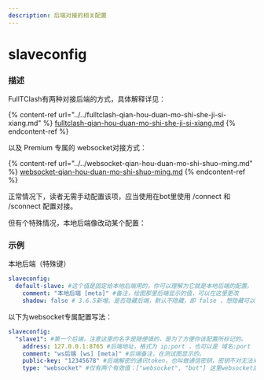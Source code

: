```yaml
---
description: 后端对接的相关配置
---
```


# slaveconfig

### 描述

FullTClash有两种对接后端的方式，具体解释详见：

{% content-ref url="../../fulltclash-qian-hou-duan-mo-shi-she-ji-si-xiang.md" %}
[fulltclash-qian-hou-duan-mo-shi-she-ji-si-xiang.md](../../fulltclash-qian-hou-duan-mo-shi-she-ji-si-xiang.md)
{% endcontent-ref %}

以及 Premium 专属的 websocket对接方式：

{% content-ref url="../../websocket-qian-hou-duan-mo-shi-shuo-ming.md" %}
[websocket-qian-hou-duan-mo-shi-shuo-ming.md](../../websocket-qian-hou-duan-mo-shi-shuo-ming.md)
{% endcontent-ref %}

正常情况下，读者无需手动配置该项，应当使用在bot里使用 /connect 和 /sconnect 配置对接。

但有个特殊情况，本地后端像改动某个配置：

### 示例

本地后端（特殊键）

```yaml
slaveconfig:
  default-slave: #这个值是固定给本地后端用的，你可以理解为它就是本地后端的配置。
    comment: "本地后端 [meta]" #备注，绘图那里后端显示的值，可以在这里更改
    shadow: false # 3.6.5新增。是否隐藏后端，默认不隐藏，即 false ，想隐藏可以改为 true
```

以下为websocket专属配置写法：

```yaml
slaveconfig:
  "slave1": #第一个后端，注意这里的名字是随便填的，是为了方便你该配置所标记的。
    address: 127.0.0.1:8765 #后端地址，格式为 ip:port ，也可以是 域名:port
    comment: "ws后端 [ws] [meta]" #后端备注，在测试图显示的。
    public-key: "12345678" #后端解密的通讯token，也叫做通信密钥，密钥不对无法对接成功。
    type: "websocket" #仅有两个有效值：["websocket", "bot"] 这里websocket后端。
```
